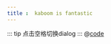 ```yaml
---
title :  kaboom is fantastic
---
```


<ClientOnly>
<kaboom></kaboom>
</ClientOnly>

::: tip 点击空格切换dialog
:::
@[code](../../components/fantastic/kaboom.vue)

